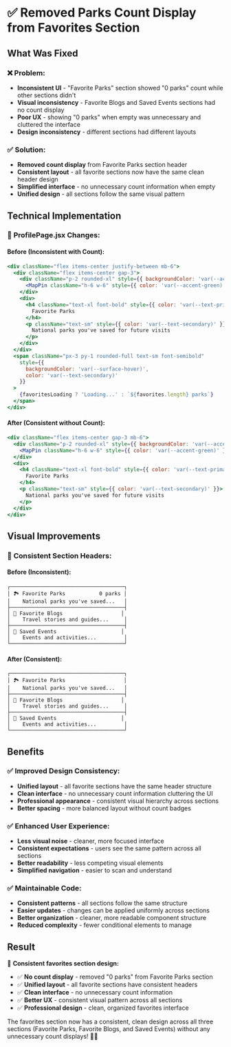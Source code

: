 # ✅ Removed Parks Count Display from Favorites Section

## What Was Fixed

### ❌ **Problem:**
- **Inconsistent UI** - "Favorite Parks" section showed "0 parks" count while other sections didn't
- **Visual inconsistency** - Favorite Blogs and Saved Events sections had no count display
- **Poor UX** - showing "0 parks" when empty was unnecessary and cluttered the interface
- **Design inconsistency** - different sections had different layouts

### ✅ **Solution:**
- **Removed count display** from Favorite Parks section header
- **Consistent layout** - all favorite sections now have the same clean header design
- **Simplified interface** - no unnecessary count information when empty
- **Unified design** - all sections follow the same visual pattern

## Technical Implementation

### 🔧 **ProfilePage.jsx Changes:**

#### **Before (Inconsistent with Count):**
```jsx
<div className="flex items-center justify-between mb-6">
  <div className="flex items-center gap-3">
    <div className="p-2 rounded-xl" style={{ backgroundColor: 'var(--accent-green)', opacity: 0.1 }}>
      <MapPin className="h-6 w-6" style={{ color: 'var(--accent-green)' }} />
    </div>
    <div>
      <h4 className="text-xl font-bold" style={{ color: 'var(--text-primary)' }}>
        Favorite Parks
      </h4>
      <p className="text-sm" style={{ color: 'var(--text-secondary)' }}>
        National parks you've saved for future visits
      </p>
    </div>
  </div>
  <span className="px-3 py-1 rounded-full text-sm font-semibold"
    style={{
      backgroundColor: 'var(--surface-hover)',
      color: 'var(--text-secondary)'
    }}
  >
    {favoritesLoading ? 'Loading...' : `${favorites.length} parks`}
  </span>
</div>
```

#### **After (Consistent without Count):**
```jsx
<div className="flex items-center gap-3 mb-6">
  <div className="p-2 rounded-xl" style={{ backgroundColor: 'var(--accent-green)', opacity: 0.1 }}>
    <MapPin className="h-6 w-6" style={{ color: 'var(--accent-green)' }} />
  </div>
  <div>
    <h4 className="text-xl font-bold" style={{ color: 'var(--text-primary)' }}>
      Favorite Parks
    </h4>
    <p className="text-sm" style={{ color: 'var(--text-secondary)' }}>
      National parks you've saved for future visits
    </p>
  </div>
</div>
```

## Visual Improvements

### 📱 **Consistent Section Headers:**

#### **Before (Inconsistent):**
```
┌─────────────────────────────────────┐
│ 🏞️ Favorite Parks           0 parks │
│    National parks you've saved...   │
├─────────────────────────────────────┤
│ 📝 Favorite Blogs                   │
│    Travel stories and guides...     │
├─────────────────────────────────────┤
│ 📅 Saved Events                     │
│    Events and activities...         │
└─────────────────────────────────────┘
```

#### **After (Consistent):**
```
┌─────────────────────────────────────┐
│ 🏞️ Favorite Parks                   │
│    National parks you've saved...   │
├─────────────────────────────────────┤
│ 📝 Favorite Blogs                   │
│    Travel stories and guides...     │
├─────────────────────────────────────┤
│ 📅 Saved Events                     │
│    Events and activities...         │
└─────────────────────────────────────┘
```

## Benefits

### ✅ **Improved Design Consistency:**
- **Unified layout** - all favorite sections have the same header structure
- **Clean interface** - no unnecessary count information cluttering the UI
- **Professional appearance** - consistent visual hierarchy across sections
- **Better spacing** - more balanced layout without count badges

### ✅ **Enhanced User Experience:**
- **Less visual noise** - cleaner, more focused interface
- **Consistent expectations** - users see the same pattern across all sections
- **Better readability** - less competing visual elements
- **Simplified navigation** - easier to scan and understand

### ✅ **Maintainable Code:**
- **Consistent patterns** - all sections follow the same structure
- **Easier updates** - changes can be applied uniformly across sections
- **Better organization** - cleaner, more readable component structure
- **Reduced complexity** - fewer conditional elements to manage

## Result

🎉 **Consistent favorites section design:**

- ✅ **No count display** - removed "0 parks" from Favorite Parks section
- ✅ **Unified layout** - all favorite sections have consistent headers
- ✅ **Clean interface** - no unnecessary count information
- ✅ **Better UX** - consistent visual pattern across all sections
- ✅ **Professional design** - clean, organized favorites interface

The favorites section now has a consistent, clean design across all three sections (Favorite Parks, Favorite Blogs, and Saved Events) without any unnecessary count displays! 🎨✨
